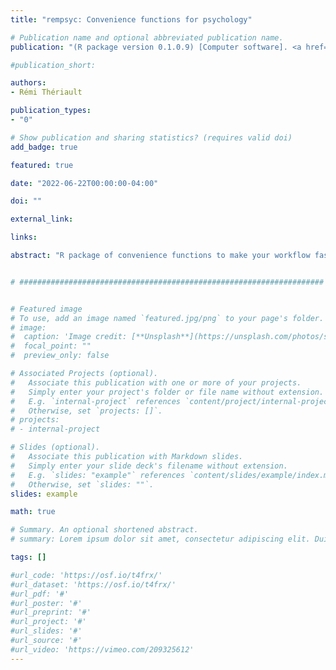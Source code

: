 ```yaml
---
title: "rempsyc: Convenience functions for psychology"

# Publication name and optional abbreviated publication name.
publication: "(R package version 0.1.0.9) [Computer software]. <a href='https://rempsyc.remi-theriault.com' target='_blank' rel='noopener noreferrer'>rempsyc.remi-theriault.com</a>"

#publication_short: 

authors:
- Rémi Thériault

publication_types:
- "0"

# Show publication and sharing statistics? (requires valid doi)
add_badge: true

featured: true

date: "2022-06-22T00:00:00-04:00"

doi: ""

external_link: 

links: 

abstract: "R package of convenience functions to make your workflow faster and easier. Easily customizable plots (via *ggplot2*), nice APA tables exportable to Word (via *flextable*), easily run statistical tests or check assumptions, and automatize various other tasks. Mostly geared at researchers in the psychological sciences."


# ####################################################################


# Featured image
# To use, add an image named `featured.jpg/png` to your page's folder. 
# image:
#  caption: 'Image credit: [**Unsplash**](https://unsplash.com/photos/s9CC2SKySJM)'
#  focal_point: ""
#  preview_only: false

# Associated Projects (optional).
#   Associate this publication with one or more of your projects.
#   Simply enter your project's folder or file name without extension.
#   E.g. `internal-project` references `content/project/internal-project/index.md`.
#   Otherwise, set `projects: []`.
# projects:
# - internal-project

# Slides (optional).
#   Associate this publication with Markdown slides.
#   Simply enter your slide deck's filename without extension.
#   E.g. `slides: "example"` references `content/slides/example/index.md`.
#   Otherwise, set `slides: ""`.
slides: example

math: true

# Summary. An optional shortened abstract.
# summary: Lorem ipsum dolor sit amet, consectetur adipiscing elit. Duis posuere tellus ac convallis placerat. Proin tincidunt magna sed ex sollicitudin condimentum.

tags: []

#url_code: 'https://osf.io/t4frx/'
#url_dataset: 'https://osf.io/t4frx/'
#url_pdf: '#'
#url_poster: '#'
#url_preprint: '#'
#url_project: '#'
#url_slides: '#'
#url_source: '#'
#url_video: 'https://vimeo.com/209325612'
---
```


